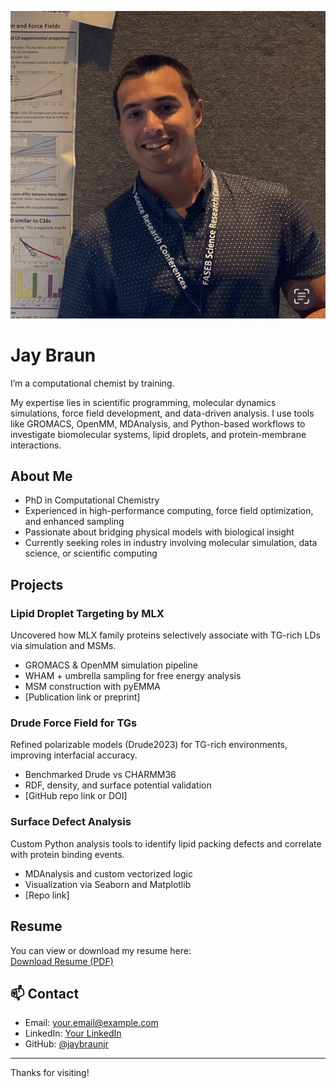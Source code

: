 ![Jay Braun](IMG_3328.jpg)
# Jay Braun


I’m a computational chemist by training. 

My expertise lies in scientific programming, molecular dynamics simulations, force field development, and data-driven analysis. I use tools like GROMACS, OpenMM, MDAnalysis, and Python-based workflows to investigate biomolecular systems, lipid droplets, and protein-membrane interactions.

##  About Me

- PhD in Computational Chemistry  
- Experienced in high-performance computing, force field optimization, and enhanced sampling  
- Passionate about bridging physical models with biological insight  
- Currently seeking roles in industry involving molecular simulation, data science, or scientific computing  

## Projects

### Lipid Droplet Targeting by MLX
Uncovered how MLX family proteins selectively associate with TG-rich LDs via simulation and MSMs.

- GROMACS & OpenMM simulation pipeline  
- WHAM + umbrella sampling for free energy analysis  
- MSM construction with pyEMMA  
- [Publication link or preprint]  

###  Drude Force Field for TGs
Refined polarizable models (Drude2023) for TG-rich environments, improving interfacial accuracy.

- Benchmarked Drude vs CHARMM36  
- RDF, density, and surface potential validation  
- [GitHub repo link or DOI]  

### Surface Defect Analysis
Custom Python analysis tools to identify lipid packing defects and correlate with protein binding events.

- MDAnalysis and custom vectorized logic  
- Visualization via Seaborn and Matplotlib  
- [Repo link]

## Resume

You can view or download my resume here:  
[Download Resume (PDF)](link-to-resume.pdf)

## 📫 Contact

- Email: your.email@example.com  
- LinkedIn: [Your LinkedIn](https://linkedin.com/in/yourname)  
- GitHub: [@jaybraunjr](https://github.com/jaybraunjr)

---

Thanks for visiting!
